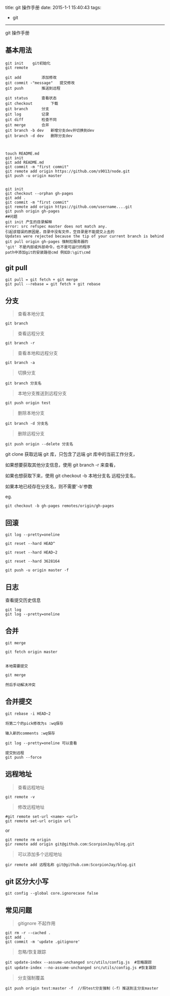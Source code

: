 title: git 操作手册
date: 2015-1-1 15:40:43
tags:

- git

---

git 操作手册

<!--more-->

## 基本用法

    git init 	git初始化
    git remote

    git add			添加修改
    git commit -"message"	提交修改
    git push		推送到远程

    git status		查看状态
    git checkout		下载
    git branch		分支
    git log			记录
    git diff		检查不同
    git merge		合并
    git branch -b dev	新增分支dev并切换到dev
    git branch -d dev	删除分支dev



    touch README.md
    git init
    git add README.md
    git commit -m "first commit"
    git remote add origin https://github.com/s9013/node.git
    git push -u origin master


    git init
    git checkout --orphan gh-pages
    git add .
    git commit -m "first commit"
    git remote add origin https://github.com/username....git
    git push origin gh-pages
    ##问题
    git init 产生的目录解释
    error: src refspec master does not match any.
    引起该错误的原因是，目录中没有文件，空目录是不能提交上去的
    Updates were rejected because the tip of your current branch is behind
    git pull origin gh-pages 强制拉服务器的
    'git' 不是内部或外部命令，也不是可运行的程序
    path中添加git的安装路径cmd 例如D:\git\cmd

## git pull

```
git pull = git fetch + git merge
git pull --rebase = git fetch + git rebase
```

## 分支

> 查看本地分支

```
git branch
```

> 查看远程分支

```
git branch -r
```

> 查看本地和远程分支

```
git branch -a
```

> 切换分支

```
git branch 分支名
```

> 本地分支推送到远程分支

```
git push origin test
```

> 删除本地分支

```
git branch -d 分支名
```

> 删除远程分支

```
git push origin --delete 分支名
```

git clone 获取远端 git 库，只包含了远端 git 库中的当前工作分支，

如果想要获取其他分支信息，使用 git branch -r 来查看，

如果也想获取下来，使用 git checkout -b 本地分支名 远程分支名，

如果本地已经存在分支名，则不需要'-b'参数

eg.

```
git checkout -b gh-pages remotes/origin/gh-pages
```

## 回滚

```
git log --pretty=oneline

git reset --hard HEAD^

git reset --hard HEAD~2

git reset --hard 3628164

git push -u origin master -f
```

## 日志

查看提交历史信息

```
git log
git log --pretty=oneline
```

## 合并

```
git merge

git fetch origin master


本地需要提交

git merge

然后手动解决冲突
```

## 合并提交

```
git rebase -i HEAD~2

将第二个的pick修改为s :wq保存

输入新的comments :wq保存

git log --pretty=oneline 可以查看

提交到远程
git push --force
```

## 远程地址

> 查看远程地址

```
git remote -v
```

> 修改远程地址

```
#git remote set-url <name> <url>
git remote set-url origin url
```

or

```
git remote rm origin
gir remote add origin git@github.com:ScorpionJay/blog.git
```

> 可以添加多个远程地址

```
gir remote add 远程名称 git@github.com:ScorpionJay/blog.git
```

## git 区分大小写

```
git config --global core.ignorecase false
```

## 常见问题

> gitignore 不起作用

```
git rm -r --cached .
git add .
git commit -m 'update .gitignore'
```

> 忽略/恢复跟踪

```
git update-index --assume-unchanged src/utils/config.js  #忽略跟踪
git update-index --no-assume-unchanged src/utils/config.js #恢复跟踪
```

> 分支强制覆盖

```
git push origin test:master -f  //将test分支强制（-f）推送到主分支master
```
